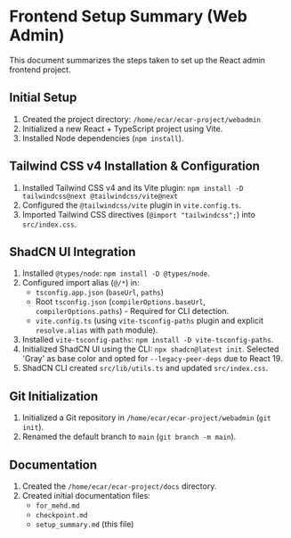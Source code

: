 # Frontend Setup Summary (Web Admin)

This document summarizes the steps taken to set up the React admin frontend project.

## Initial Setup

1.  Created the project directory: `/home/ecar/ecar-project/webadmin`
2.  Initialized a new React + TypeScript project using Vite.
3.  Installed Node dependencies (`npm install`).

## Tailwind CSS v4 Installation & Configuration

1.  Installed Tailwind CSS v4 and its Vite plugin: `npm install -D tailwindcss@next @tailwindcss/vite@next`
2.  Configured the `@tailwindcss/vite` plugin in `vite.config.ts`.
3.  Imported Tailwind CSS directives (`@import "tailwindcss";`) into `src/index.css`.

## ShadCN UI Integration

1.  Installed `@types/node`: `npm install -D @types/node`.
2.  Configured import alias (`@/*`) in:
    *   `tsconfig.app.json` (`baseUrl`, `paths`)
    *   Root `tsconfig.json` (`compilerOptions.baseUrl`, `compilerOptions.paths`) - Required for CLI detection.
    *   `vite.config.ts` (using `vite-tsconfig-paths` plugin and explicit `resolve.alias` with `path` module).
3.  Installed `vite-tsconfig-paths`: `npm install -D vite-tsconfig-paths`.
4.  Initialized ShadCN UI using the CLI: `npx shadcn@latest init`. Selected 'Gray' as base color and opted for `--legacy-peer-deps` due to React 19.
5.  ShadCN CLI created `src/lib/utils.ts` and updated `src/index.css`.

## Git Initialization

1.  Initialized a Git repository in `/home/ecar/ecar-project/webadmin` (`git init`).
2.  Renamed the default branch to `main` (`git branch -m main`).

## Documentation

1.  Created the `/home/ecar/ecar-project/docs` directory.
2.  Created initial documentation files:
    *   `for_mehd.md`
    *   `checkpoint.md`
    *   `setup_summary.md` (this file)
